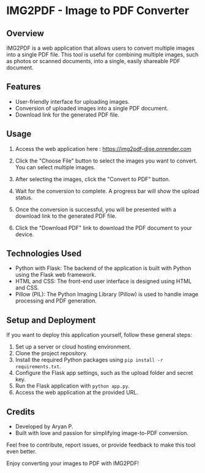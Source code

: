 # IMG2PDF - Image to PDF Converter

## Overview
IMG2PDF is a web application that allows users to convert multiple images into a single PDF file. This tool is useful for combining multiple images, such as photos or scanned documents, into a single, easily shareable PDF document.

## Features
- User-friendly interface for uploading images.
- Conversion of uploaded images into a single PDF document.
- Download link for the generated PDF file.

## Usage
1. Access the web application here : https://img2pdf-djse.onrender.com

2. Click the "Choose File" button to select the images you want to convert. You can select multiple images.

3. After selecting the images, click the "Convert to PDF" button.

4. Wait for the conversion to complete. A progress bar will show the upload status.

5. Once the conversion is successful, you will be presented with a download link to the generated PDF file.

6. Click the "Download PDF" link to download the PDF document to your device.

## Technologies Used
- Python with Flask: The backend of the application is built with Python using the Flask web framework.
- HTML and CSS: The front-end user interface is designed using HTML and CSS.
- Pillow (PIL): The Python Imaging Library (Pillow) is used to handle image processing and PDF generation.

## Setup and Deployment
If you want to deploy this application yourself, follow these general steps:
1. Set up a server or cloud hosting environment.
2. Clone the project repository.
3. Install the required Python packages using `pip install -r requirements.txt`.
4. Configure the Flask app settings, such as the upload folder and secret key.
5. Run the Flask application with `python app.py`.
6. Access the web application at the provided URL.


## Credits
- Developed by Aryan P.
- Built with love and passion for simplifying image-to-PDF conversion.

Feel free to contribute, report issues, or provide feedback to make this tool even better.

Enjoy converting your images to PDF with IMG2PDF!

